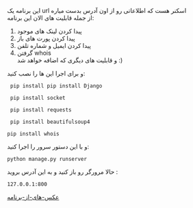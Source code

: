 این برنامه یک url اسکنر هست که اطلاعاتی رو از اون آدرس بدست میاره<br>
از جمله قابلیت های الان این برنامه:<br>
1. پیدا کردن لینک های موجود<br>
2. پیدا کردن پورت های باز<br>
3. پیدا کردن ایمیل و شماره تلفن<br>
4. گرفتن whois<br>
و قابلیت های دیگری که اضافه خواهد شد :)<br>

و برای اجرا این ها را نصب کنید:<br>
```
 pip install pip install Django
```
```
 pip install socket
```
```
 pip install requests
```
```
 pip install beautifulsoup4
```
```
pip install whois
```

و با این دستور سرور را اجرا کنید: <br>
```
python manage.py runserver
```

حالا مرورگر رو باز کنید و به این آدرس بروید :
```
127.0.0.1:800
```

[عکس-های-از-برنامه](./Screenshots)